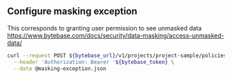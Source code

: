 ## Configure masking exception

This corresponds to granting user permission to see unmasked data https://www.bytebase.com/docs/security/data-masking/access-unmasked-data/

```bash
curl --request POST ${bytebase_url}/v1/projects/project-sample/policies/masking_exception?update_mask=payload \
  --header 'Authorization: Bearer '${bytebase_token} \
  --data @masking-exception.json
```
